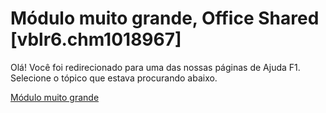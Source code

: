 
# Módulo muito grande, Office Shared [vblr6.chm1018967]

Olá! Você foi redirecionado para uma das nossas páginas de Ajuda F1. Selecione o tópico que estava procurando abaixo.

[Módulo muito grande](http://msdn.microsoft.com/library/b00483e1-d3b2-f532-eaa3-fae61f45c013%28Office.15%29.aspx)
